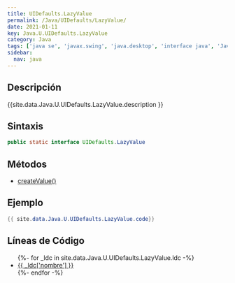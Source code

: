 ```yaml
---
title: UIDefaults.LazyValue
permalink: /Java/UIDefaults/LazyValue/
date: 2021-01-11
key: Java.U.UIDefaults.LazyValue
category: Java
tags: ['java se', 'javax.swing', 'java.desktop', 'interface java', 'Java 1.0']
sidebar: 
  nav: java
---
```


## Descripción
{{site.data.Java.U.UIDefaults.LazyValue.description }}

## Sintaxis
~~~java
public static interface UIDefaults.LazyValue
~~~

## Métodos
* [createValue()](/Java/UIDefaults/LazyValue/createValue)

## Ejemplo
~~~java
{{ site.data.Java.U.UIDefaults.LazyValue.code}}
~~~

## Líneas de Código
<ul>
{%- for _ldc in site.data.Java.U.UIDefaults.LazyValue.ldc -%}
   <li>
       <a href="{{_ldc['url'] }}">{{ _ldc['nombre'] }}</a>
   </li>
{%- endfor -%}
</ul>
